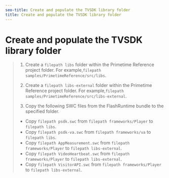 ```yaml
---
seo-title: Create and populate the TVSDK library folder
title: Create and populate the TVSDK library folder
---
```


# Create and populate the TVSDK library folder

>1. Create a `filepath libs` folder within the  Primetime Reference project folder.
>   For example,`filepath samples/PrimetimeReference/src/libs`.
>   
>1. Create a `filepath libs-external` folder within the  Primetime Reference project folder.
>   For example,`filepath samples/PrimetimeReference/src/libs-external`.
>   
>1. Copy the following SWC files from the  FlashRuntime bundle to the specified folder.
>* Copy `filepath psdk.swc` from `filepath frameworks/Player` to `filepath libs`.
>* Copy `filepath psdk-va.swc` from `filepath frameworks/va` to `filepath libs`.
>* Copy `filepath AppMeasurement.swc` from `filepath frameworks/Player` to `filepath libs-external`.
>* Copy `filepath VideoHeartbeat.swc` from `filepath frameworks/Player` to `filepath libs-external`.
>* Copy `filepath VisitorAPI.swc` from `filepath frameworks/Player` to `filepath libs-external`.
>   
>   
>   
